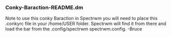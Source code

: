 ### Conky-Baraction-README.dm
Note to use this conky Baraction in Spectrwm you will need to place this
.conkyrc file in your /home/USER folder. Spectrwm will find it from there
and load the bar from the .config/spectrwm spectrwm.config.
-Bruce
